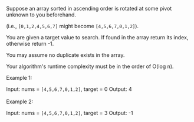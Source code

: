 Suppose an array sorted in ascending order is rotated at some pivot unknown to you beforehand.

(i.e., `[0,1,2,4,5,6,7]` might become `[4,5,6,7,0,1,2]`).

You are given a target value to search. If found in the array return its index, otherwise return -1.

You may assume no duplicate exists in the array.

Your algorithm's runtime complexity must be in the order of O(log n).

Example 1:

Input: nums = `[4,5,6,7,0,1,2]`, target = 0
Output: 4
<br><br>
Example 2:

Input: nums = `[4,5,6,7,0,1,2]`, target = 3
Output: -1